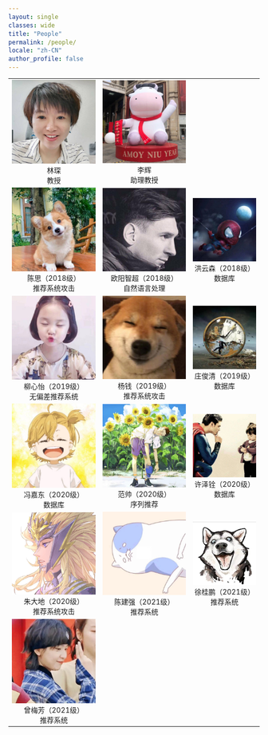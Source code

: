 ```yaml
---
layout: single
classes: wide
title: "People"
permalink: /people/
locale: "zh-CN"
author_profile: false
---
```


<table>
    <tr>
        <td><center><img src="\image\linchen.jpg">林琛<br>教授</center></td>
        <td><center><img src="\image\lihui.jpg">李辉<br>助理教授</center></td>
    </tr>
    <tr>
        <td><center><img src="\image\chensi.jpg">陈思（2018级）<br>推荐系统攻击</center></td>
        <td><center><img src="\image\ouyangzhichao.jpg">欧阳智超（2018级）<br>自然语言处理</center></td>
        <td><center><img src="\image\hongyunsen.jpg">洪云森（2018级）<br>数据库</center></td>
    </tr>
    <tr>
        <td><center><img src="\image\liuxinyi.jpg">柳心怡（2019级）<br>无偏差推荐系统</center></td>
        <td><center><img src="\image\yangqian.jpg">杨钱（2019级）<br>推荐系统攻击</center></td>
        <td><center><img src="\image\zhuangjunqing.jpg">庄俊清（2019级）<br>数据库</center></td>
    </tr>
    <tr>
        <td><center><img src="\image\fengjiadong.jpg">冯嘉东（2020级）<br>数据库</center></td>
        <td><center><img src="\image\fanshuai.jpg">范帅（2020级）<br>序列推荐</center></td>
        <td><center><img src="\image\xuzequan.jpg">许泽铨（2020级）<br>数据库</center></td>      
    </tr>
    <tr>
        <td><center><img src="\image\zhudadi.jpg">朱大地（2020级）<br>推荐系统攻击</center></td>
    	<td><center><img src="\image\chenjianqiang.jpg">陈建强（2021级）<br>推荐系统</center></td>
        <td><center><img src="\image\xuguipeng.jpg">徐桂鹏（2021级）<br>推荐系统</center></td>
    </tr>
    <tr>
        <td><center><img src="\image\zengmeifang.jpg">曾梅芳（2021级）<br>推荐系统</center></td>
    </tr>
</table>

